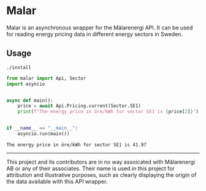 # Malar
Malar is an asynchronous wrapper for the Mälarenergi API. It can be used for reading
energy pricing data in different energy sectors in Sweden.

## Usage
`./install`

```py
from malar import Api, Sector
import asyncio


async def main():
    price = await Api.Pricing.current(Sector.SE1)
    print(f"The energy price in öre/kWh for sector SE1 is {price[2]}")


if __name__ == "__main__":
    asyncio.run(main())

```

```
The energy price in öre/kWh for sector SE1 is 41.97
```

---

This project and its contributors are in no way assoicated with Mälarenergi AB or any of
their associates. Their name is used in this project for attribution and illustrative
purposes, such as clearly displaying the origin of the data available with this API 
wrapper.

